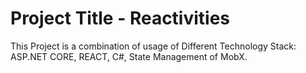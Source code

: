 # Project Title - Reactivities

This Project is a combination of usage of Different Technology Stack: ASP.NET CORE, REACT, C#, State Management of MobX.

